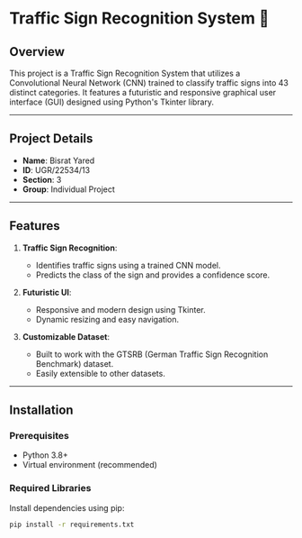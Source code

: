 # Traffic Sign Recognition System 🚦

## Overview
This project is a Traffic Sign Recognition System that utilizes a Convolutional Neural Network (CNN) trained to classify traffic signs into 43 distinct categories. It features a futuristic and responsive graphical user interface (GUI) designed using Python's Tkinter library.

---

## Project Details

- **Name**: Bisrat Yared
- **ID**: UGR/22534/13
- **Section**: 3
- **Group**: Individual Project

---

## Features

1. **Traffic Sign Recognition**:
   - Identifies traffic signs using a trained CNN model.
   - Predicts the class of the sign and provides a confidence score.

2. **Futuristic UI**:
   - Responsive and modern design using Tkinter.
   - Dynamic resizing and easy navigation.

3. **Customizable Dataset**:
   - Built to work with the GTSRB (German Traffic Sign Recognition Benchmark) dataset.
   - Easily extensible to other datasets.

---

## Installation

### Prerequisites
- Python 3.8+
- Virtual environment (recommended)

### Required Libraries
Install dependencies using pip:
```bash
pip install -r requirements.txt
